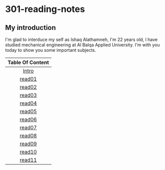 # 301-reading-notes

## My introduction
I'm glad to interduce my self as Ishaq Alathamneh, I'm 22 years old, I have studied mechanical engineering at Al Balqa Applied University.
I'm with you today to show you some important subjects.



| Table Of Content  | 
| :-----------------: | 
 | [Intro](https://ishaqalathamneh.github.io/reading-notes/301read/)        |  
| [read01](https://ishaqalathamneh.github.io/reading-notes/301read/read01)|  
| [read02](https://ishaqalathamneh.github.io/reading-notes/301read/read02)|  
| [read03](https://ishaqalathamneh.github.io/reading-notes/301read/read03)|
| [read04](https://ishaqalathamneh.github.io/reading-notes/301read/read04)|
| [read05](https://ishaqalathamneh.github.io/reading-notes/301read/read05)|
| [read06](https://ishaqalathamneh.github.io/reading-notes/301read/read06)|
| [read07](https://ishaqalathamneh.github.io/reading-notes/301read/read07)|
| [read08](https://ishaqalathamneh.github.io/reading-notes/301read/read08)|
| [read09](https://ishaqalathamneh.github.io/reading-notes/301read/read09)|
| [read10](https://ishaqalathamneh.github.io/reading-notes/301read/read10)|
| [read11](https://ishaqalathamneh.github.io/reading-notes/301read/read11)|